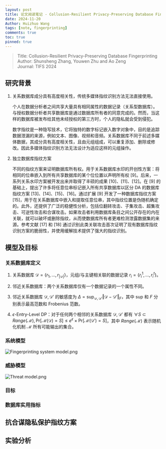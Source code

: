 ```yaml
---
layout: post
title: 论文阅读笔记 - Collusion-Resilient Privacy-Preserving Database Fingerprinting
date: 2024-11-20
Author: Huizhuo Wang
tags: [note, fingerprinting]
comments: true
toc: true
pinned: true
---
```


> Title: Collusion-Resilient Privacy-Preserving Database Fingerprinting  
> Author: Shunsheng Zhang, Youwen Zhu and Ao Zeng  
> Journal: TIFS 2024

## 研究背景

1. 关系数据库成分具有高度相关性，传统多媒体指纹识别方法无法直接使用。
    
    个人在数据分析者之间共享大量具有相同属性的数据记录（关系型数据库）。与授权数据分析者共享数据库是通过数据库所有者的同意完成的。然而，当这样的数据库被发布给其他未经授权的第三方时，个人的隐私就会受到侵犯。
    
    数字指纹是一种隐写技术，它将独特的数字标记嵌入数字对象中，目的是追踪数据泄漏的来源，例如文本、图像、视频和音频。关系数据库不同于前述多媒体数据，其成分具有高度相关性，且由元组组成，可以重复添加、删除或修改。因此多媒体指纹识别方法无法设计为适应这样的元组操作。

2. 独立数据库指纹方案

    不同的指纹方案来证明数据库所有权。用于关系数据库水印的开创性方案：将相同的位串嵌入到所有共享数据库的某个位位置以声明所有权 [9]。后来，一系列关系水印方案被开发出来并取得了丰硕的成果 [10]、[11]、[12]。在 [9] 的基础上，提出了许多将任意位串标记嵌入所有共享数据库以区分 DA 的数据库指纹方案 [13]、[14]、[15]、[16]。通过扩展 [9] 开发了一种数据库指纹方案 [15]，用于在关系数据库中嵌入和提取任意位串，其中指纹位置是伪随机确定的。此外，还提供了广泛的稳健性分析，包括位翻转攻击、子集攻击、超集攻击、可逆性攻击和合谋攻击。如果攻击者利用数据库条目之间公开存在的内在关联，就可以破坏或删除指纹，从而使数据库所有者更难检测泄露数据集的来源。参考文献 [17] 和 [18] 通过识别此类关联攻击首次证明了现有数据库指纹识别方案的脆弱性，并使用缓解技术提供了强大的指纹识别。

## 模型及目标

### 关系数据库定义

1. 关系数据库 $\mathcal{D}=\{r_1,\dots,r_{\lvert\mathcal{D}\rvert}\}$，元组/与主键相关联的数据记录 $r_i=\{r_i^1,\dots,r_i^t\}$。

2. 邻近关系数据库：两个关系数据库仅有一个数据记录的一个属性不同。

3. 邻近关系数据库 $\mathcal{D},\mathcal{D'}$ 的敏感度为 $\Delta=\mathrm{sup}_{\mathcal{D},\mathcal{D'}} \Vert\mathcal{D}-\mathcal{D'}\Vert_{F}$，其中 $\mathrm{sup}$ 和 $F$ 分别表示最高范数和 Frobenius 范数。

4. $\epsilon$-Entry-Level DP：对于任何两个相邻的关系数据库 $\mathcal{D},\mathcal{D'}$ 都有 $\forall S\subset Range(\mathcal{M}), \mathrm{Pr}\left[\mathcal{M(D)}=S\right]\leq e^{\epsilon}\times\mathrm{Pr}\left[\mathcal{M(D')}=S\right]$，其中 $Range(\mathcal{M})$ 表示随机化机制 $\mathcal{M}$ 所有可能输出的集合。

### 系统模型

![Fingerprinting system model.png](https://s2.loli.net/2024/11/20/1wMCzOckDBosNiR.png)

### 威胁模型

![Threat model.png](https://s2.loli.net/2024/11/20/qY4kbLASKpC1G92.png)

### 目标

### 数据库实用指标

## 抗合谋隐私保护指纹方案

## 实验分析
